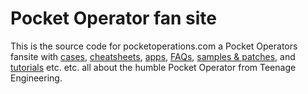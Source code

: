 # Pocket Operator fan site

This is the source code for pocketoperations.com a Pocket Operators fansite with [cases](https://pocketoperations.com/pocket-operator-cases.html), [cheatsheets](https://pocketoperations.com/pocket-operator-cheatsheets.html), [apps](https://pocketoperations.com/pocket-operator-apps.html), [FAQs](https://pocketoperations.com/pocket-operator-faqs.html), [samples & patches](https://pocketoperations.com/pocket-operator-samples-and-patches.html), and [tutorials](https://pocketoperations.com/pocket-operator-tutorials.html) etc. etc. all about the humble Pocket Operator from Teenage Engineering.
